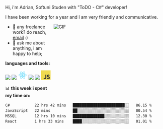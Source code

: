 Hi, i'm Adrian, Softuni Studen with "ToDO - C#" developer!


I have been working for a year and I am very friendly and communicative.


  <img align="right" alt="GIF" src="https://github.com/abhisheknaiidu/abhisheknaiidu/blob/master/code.gif?raw=true" width="350" height="220" />
  
- 💼 any freelance work? do reach, [email](mailto:adrianantoanov@abv.bg) :)
- 💬 ask me about anything, i am happy to help;

**languages and tools:**  

<code><img height="30" src="https://user-images.githubusercontent.com/25181517/121405384-444d7300-c95d-11eb-959f-913020d3bf90.png"></code>
<code><img height="30" src="https://github.com/marwin1991/profile-technology-icons/assets/19180175/3b371807-db7c-45b4-8720-c0cfc901680a"></code>
<code><img height="30" src="https://raw.githubusercontent.com/github/explore/80688e429a7d4ef2fca1e82350fe8e3517d3494d/topics/react/react.png"></code>
<code><img height="30" src="https://user-images.githubusercontent.com/25181517/192158954-f88b5814-d510-4564-b285-dff7d6400dad.png"></code>
<code><img height="30" src="https://user-images.githubusercontent.com/25181517/183898674-75a4a1b1-f960-4ea9-abcb-637170a00a75.png"></code>
<code><img height="30" src="https://raw.githubusercontent.com/github/explore/80688e429a7d4ef2fca1e82350fe8e3517d3494d/topics/javascript/javascript.png"></code>

📊 **this week i spent my time on:**
<!--START_SECTION:waka-->

```txt
C#           22 hrs 42 mins   ███████████████████████░░   86.15 %
JavaScript   22 mins          ██░░░░░░░░░░░░░░░░░░░░░░░   00.54 %
MSSQL        12 hrs 10 mins   ██████████████░░░░░░░░░░░   12.30 %
React        1 hrs 33 mins    ████░░░░░░░░░░░░░░░░░░░░░   01.01 %
```








